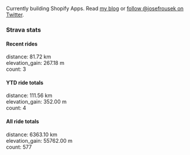 Currently building Shopify Apps. Read [my blog](https://blog.rousek.name/) or [follow @josefrousek on Twitter](https://twitter.com/josefrousek).

### Strava stats

<!-- strava_stats starts -->
#### Recent rides

distance: 81.72 km  
elevation_gain: 267.18 m  
count: 3


#### YTD ride totals

distance: 111.56 km  
elevation_gain: 352.00 m  
count: 4


#### All ride totals

distance: 6363.10 km  
elevation_gain: 55762.00 m  
count: 577


<!-- strava_stats ends -->